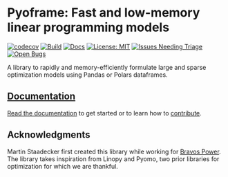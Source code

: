 # Pyoframe: Fast and low-memory linear programming models 

[![codecov](https://codecov.io/gh/Bravos-Power/pyoframe/graph/badge.svg?token=8258XESRYQ)](https://codecov.io/gh/Bravos-Power/pyoframe)
[![Build](https://github.com/Bravos-Power/pyoframe/actions/workflows/ci.yml/badge.svg)](https://github.com/Bravos-Power/pyoframe/actions/workflows/ci.yml)
[![Docs](https://github.com/Bravos-Power/pyoframe/actions/workflows/publish_doc.yml/badge.svg)](https://Bravos-Power.github.io/pyoframe/reference/)
[![License: MIT](https://img.shields.io/badge/License-MIT-yellow.svg)](https://opensource.org/licenses/MIT)
[![Issues Needing Triage](https://img.shields.io/github/issues-search/Bravos-Power/pyoframe?query=no%3Alabel%20is%3Aopen&label=Needs%20Triage)](https://github.com/Bravos-Power/pyoframe/issues?q=is%3Aopen+is%3Aissue+no%3Alabel)
[![Open Bugs](https://img.shields.io/github/issues-search/Bravos-Power/pyoframe?query=label%3Abug%20is%3Aopen&label=Open%20Bugs)](https://github.com/Bravos-Power/pyoframe/issues?q=is%3Aopen+is%3Aissue+label%3Abug)


A library to rapidly and memory-efficiently formulate large and sparse optimization models using Pandas or Polars dataframes.

## **[Documentation](https://bravos-power.github.io/pyoframe/)**

[Read the documentation](https://bravos-power.github.io/pyoframe/) to get started or to learn how to [contribute](https://bravos-power.github.io/pyoframe/contribute/).


## Acknowledgments

Martin Staadecker first created this library while working for [Bravos Power](https://www.bravospower.com/). The library takes inspiration from Linopy and Pyomo, two prior libraries for optimization for which we are thankful.

